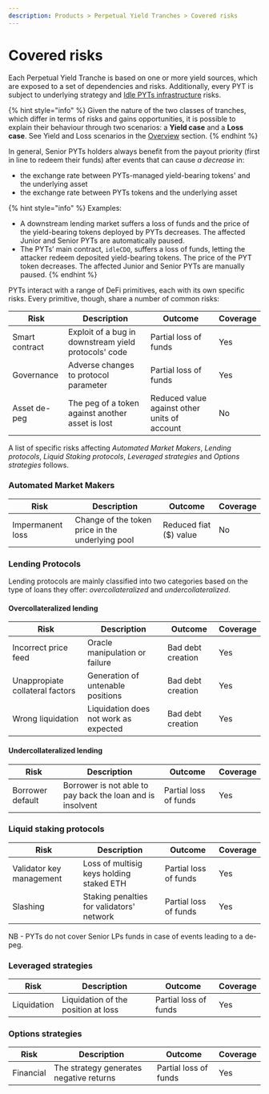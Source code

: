 ```yaml
---
description: Products > Perpetual Yield Tranches > Covered risks
---
```


# Covered risks

Each Perpetual Yield Tranche is based on one or more yield sources, which are exposed to a set of dependencies and risks. Additionally, every PYT is subject to underlying strategy and [Idle PYTs infrastructure](../../../developers/security/audits.md#perpetual-yield-tranches) risks.

{% hint style="info" %}
Given the nature of the two classes of tranches, which differ in terms of risks and gains opportunities, it is possible to explain their behaviour through two scenarios: a **Yield case** and a **Loss case**. See Yield and Loss scenarios in the [Overview](../overview.md) section.&#x20;
{% endhint %}

In general, Senior PYTs holders always benefit from the payout priority (first in line to redeem their funds) after events that can cause _a decrease_ in:

* the exchange rate between PYTs-managed yield-bearing tokens'  and the underlying asset
* the exchange rate between PYTs tokens and the underlying asset

{% hint style="info" %}
Examples:

* A downstream lending market suffers a loss of funds and the price of the yield-bearing tokens deployed by PYTs decreases. The affected Junior and Senior PYTs are automatically paused.&#x20;
* The PYTs’ main contract, `idleCDO`, suffers a loss of funds, letting the attacker redeem deposited yield-bearing tokens. The price of the PYT token decreases. The affected Junior and Senior PYTs are manually paused.
{% endhint %}

PYTs interact with a range of DeFi primitives, each with its own specific risks. Every primitive, though, share a number of common risks:

| Risk           | Description                                          | Outcome                                      | Coverage |
| -------------- | ---------------------------------------------------- | -------------------------------------------- | -------- |
| Smart contract | Exploit of a bug in downstream yield protocols' code | Partial loss of funds                        | Yes      |
| Governance     | Adverse changes to protocol parameter                | Partial loss of funds                        | Yes      |
| Asset de-peg   | The peg of a token against another asset is lost     | Reduced value against other units of account | No       |

A list of specific risks affecting _Automated Market Makers_, _Lending protocols_, _Liquid Staking protocols_, _Leveraged strategies_ and _Options strategies_ follows.

### Automated Market Makers

| Risk             | Description                                      | Outcome                | Coverage |
| ---------------- | ------------------------------------------------ | ---------------------- | -------- |
| Impermanent loss | Change of the token price in the underlying pool | Reduced fiat ($) value | No       |

### Lending Protocols&#x20;

Lending protocols are mainly classified into two categories based on the type of loans they offer: _overcollateralized_ and _undercollateralized_.

#### Overcollateralized lending

| Risk                            | Description                           | Outcome           | Coverage |
| ------------------------------- | ------------------------------------- | ----------------- | -------- |
| Incorrect price feed            | Oracle manipulation or failure        | Bad debt creation | Yes      |
| Unappropiate collateral factors | Generation of untenable positions     | Bad debt creation | Yes      |
| Wrong liquidation               | Liquidation does not work as expected | Bad debt creation | Yes      |

#### **Undercollateralized lending**

| Risk             | Description                                                | Outcome               | Coverage |
| ---------------- | ---------------------------------------------------------- | --------------------- | -------- |
| Borrower default | Borrower is not able to pay back the loan and is insolvent | Partial loss of funds | Yes      |

### **Liquid staking protocols**

| Risk                     | Description                               | Outcome               | Coverage |
| ------------------------ | ----------------------------------------- | --------------------- | -------- |
| Validator key management | Loss of multisig keys holding staked ETH  | Partial loss of funds | Yes      |
| Slashing                 | Staking penalties for validators' network | Partial loss of funds | Yes      |

NB - PYTs do not cover Senior LPs funds in case of events leading to a de-peg.

### Leveraged strategies

| Risk        | Description                         | Outcome               | Coverage |
| ----------- | ----------------------------------- | --------------------- | -------- |
| Liquidation | Liquidation of the position at loss | Partial loss of funds | Yes      |

### **Options strategies**

| Risk      | Description                             | Outcome               | Coverage |
| --------- | --------------------------------------- | --------------------- | -------- |
| Financial | The strategy generates negative returns | Partial loss of funds | Yes      |
